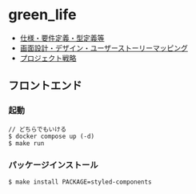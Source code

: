 # green_life

- [仕様・要件定義・型定義等](https://sjpy-xx-1007.gitbook.io/greenlife/)
- [画面設計・デザイン・ユーザーストーリーマッピング](https://www.figma.com/file/dyshywesoPWvZNwD3rfHxm/green-Life?node-id=19%3A329)
- [プロジェクト戦略](https://startdash.sony-startup-acceleration-program.com/app/projects/24963)

## フロントエンド

### 起動
```
// どちらでもいける
$ docker compose up (-d)
$ make run
```

### パッケージインストール
```
$ make install PACKAGE=styled-components
```